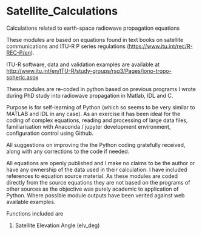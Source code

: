 # Satellite_Calculations
Calculations related to earth-space radiowave propagation equations

These modules are based on equations found in text books on satellite communications and ITU-R P series regulations (https://www.itu.int/rec/R-REC-P/en).

ITU-R software, data and validation examples are available at http://www.itu.int/en/ITU-R/study-groups/rsg3/Pages/iono-tropo-spheric.aspx

These modules are re-coded in python based on previous programs I wrote during PhD study into radiowave propagation in Matlab, IDL and C. 

Purpose is for self-learning of Python (which so seems to be very similar to MATLAB and IDL in any case). As an exercise it has been ideal for the coding of complex equations, reading and processing of large data files, familiarisation with Anaconda / jupyter development environment, configuration control using Github. 

All suggestions on improving the the Python coding gratefully received, along with any corrections to the code if needed.

All equations are openly published and I make no claims to be the author or have any ownership of the data used in their calculation. I have included references to equation source material. As these modules are coded directly from the source equations they are not based on the programs of other sources as the objective was purely academic to application of Python. Where possible module outputs have been verited against web available examples.

Functions included are 
1. Satellite Elevation Angle (elv_deg)
